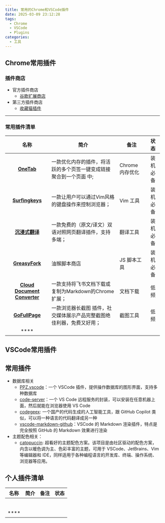 ```yaml
---
title: 常用的Chrome和VSCode插件
date: 2025-03-09 23:12:28
tags:
  - Chrome
  - VSCode
  - Plugins
categories:
  - 工具
---
```


## Chrome常用插件

### 插件商店
* 官方插件商店
    * [谷歌扩展商店](https://chromewebstore.google.com/category/extensions?hl=zh-CN)
* 第三方插件商店
    * [收藏猫插件](https://chrome.pictureknow.com/)

---

### 常用插件清单
| **名称** | **简介** | **备注** | **状态** |
| :---: | --- | --- | :---: |
| [**OneTab**](https://www.one-tab.com/) | 一款优化内存的插件，将活跃的多个页签一键变成链接聚合到一个页面 中; | Chrome 内存优化 | 装机必备 |
| [**Surfingkeys**](https://github.com/brookhong/Surfingkeys) | 一款让用户可以通过Vim风格的键盘操作来控制浏览器； | Vim 工具 | 装机必备 |
| [**沉浸式翻译**](https://chromewebstore.google.com/detail/%E6%B2%89%E6%B5%B8%E5%BC%8F%E7%BF%BB%E8%AF%91-%E7%BD%91%E9%A1%B5%E7%BF%BB%E8%AF%91%E6%8F%92%E4%BB%B6-pdf%E7%BF%BB%E8%AF%91-%E5%85%8D%E8%B4%B9/bpoadfkcbjbfhfodiogcnhhhpibjhbnh?utm_source=indiehackertools.net) | 一款免费的（原文/译文）双语对照网页翻译插件，支持多端； | 翻译工具 | 装机必备 |
| [**GreasyFork**](https://greasyfork.org/zh-CN/scripts) | 油猴脚本商店 | JS 脚本工具 | 装机必备 |
| [**Cloud Document Converter**](https://chromewebstore.google.com/detail/cloud-document-converter/ehkomhhcinhikfddnmklbloahaakploh?pli=1) | 一款支持将飞书文档下载或复制为Markdown的Chrome扩展； | 文档下载 | 低频 |
| [**GoFullPage**](https://chromewebstore.google.com/detail/gofullpage-full-page-scre/fdpohaocaechififmbbbbbknoalclacl?utm_source=indiehackertools.net) | 一款浏览器长截图 插件，社交媒体展示产品完整截图绝佳利器，免费又好用； | 截图工具 | 低频 |
| **** | | |  |




## VSCode常用插件

## 常用插件
* 数据库相关
    - [PPZ.vscode](https://marketplace.visualstudio.com/items?itemName=ppz.ppz)：一个 VSCode 插件，提供操作数据库的图形界面，支持多种数据库
    - [code-server](https://github.com/coder/code-server)：一个 VS Code 远程服务的封装，可以安装在任意机器上面，然后就能在浏览器使用 VS Code
    - [codegeex](https://github.com/THUDM/CodeGeeX): 一个国产的代码生成的人工智能工具，跟 GitHub Copilot 类似，可以将一种语言的代码翻译成另一种
    - [vscode-markdown-github](https://github.com/lzm0x219/vscode-markdown-github)：VSCode 的 Markdown 渲染插件，特点是完全按照 GitHub 的 Markdown 效果进行渲染
* 主题配色相关：
    - [catppuccin](https://github.com/catppuccin/catppuccin): 超看好的主题配色方案。该项目是由社区驱动的配色方案，内含以暖色调为主、色彩丰富的主题，可用于 VSCode、JetBrains、Vim 等编辑器和 IDE，同样适用于各种编程语言的开发库、终端、操作系统、浏览器等应用。

## 个人插件清单

| **名称** | **简介** | **备注** | **状态** |
| :---: | --- | --- | :---: |
|          |          |          |          |
|          |          |          |          |
|          |          |          |          |
|          |          |          |          |
|          |          |          |          |
|          |          |          |          |
| **** | | |  |

